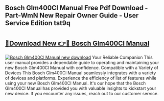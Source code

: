 ## Bosch Glm400Cl Manual Free Pdf Download - Part-WmN New Repair Owner Guide - User Service Edition tst9q

# <h2><a href="http://bc20294.oget.top/?id=Bosch+Glm400Cl+Manual">🔗Download New 👉🔴 Bosch Glm400Cl Manual</a></h2>

[![Bosch Glm400Cl Manual new download](https://i.imgur.com/5g1atiW.png)](http://bc20294.oget.top/?id=Bosch+Glm400Cl+Manual)
Your Reliable Companion This user manual provides a dependable guide to operating and maintaining your new Bosch Glm400Cl Manual with confidence. Compatible with a Variety of Devices This Bosch Glm400Cl Manual seamlessly integrates with a variety of devices and platforms. Experience the efficiency of list of features while using your new Bosch Glm400Cl Manual. It's our hope that the Bosch Glm400Cl Manual has provided you with valuable insights to kickstart your new device. If you encounter any issues, reach out to our customer service.

